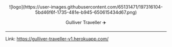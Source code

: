 <div align="center">![logo](https://user-images.githubusercontent.com/65131471/197316104-5bd46f6f-1735-481e-b945-650615434d67.png)</div>
<p align="center"> Gulliver Traveller ✈️ </p>

---

Link: https://gulliver-traveller-v1.herokuapp.com/
